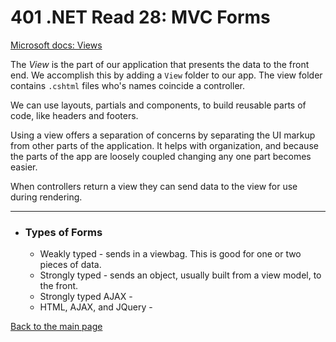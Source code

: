 # 401 .NET Read 28: MVC Forms
[Microsoft docs: Views](https://docs.microsoft.com/en-us/aspnet/core/mvc/views/overview?view=aspnetcore-2.2)<br>

The *View* is the part of our application that presents the data to the front end.  We accomplish this by adding a `View` folder to our app.  The view folder contains `.cshtml` files who's names coincide a controller.  

We can use layouts, partials and components, to build reusable parts of code, like headers and footers.

Using a view offers a separation of concerns by separating the UI markup from other parts of the application.  It helps with organization, and because the parts of the app are loosely coupled changing any one part becomes easier.

When controllers return a view they can send data to the view for use during rendering.

---

+ ### Types of Forms
  + Weakly typed - sends in a viewbag.  This is good for one or two pieces of data.
  + Strongly typed - sends an object, usually built from a view model, to the front.
  + Strongly typed AJAX -  
  + HTML, AJAX, and JQuery - 

[Back to the main page](../README.md) 